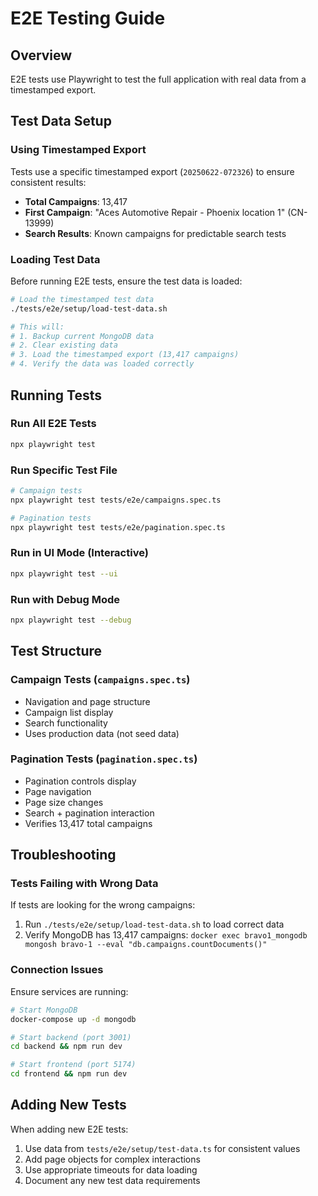 # E2E Testing Guide

## Overview

E2E tests use Playwright to test the full application with real data from a timestamped export.

## Test Data Setup

### Using Timestamped Export

Tests use a specific timestamped export (`20250622-072326`) to ensure consistent results:

- **Total Campaigns**: 13,417
- **First Campaign**: "Aces Automotive Repair - Phoenix location 1" (CN-13999)
- **Search Results**: Known campaigns for predictable search tests

### Loading Test Data

Before running E2E tests, ensure the test data is loaded:

```bash
# Load the timestamped test data
./tests/e2e/setup/load-test-data.sh

# This will:
# 1. Backup current MongoDB data
# 2. Clear existing data
# 3. Load the timestamped export (13,417 campaigns)
# 4. Verify the data was loaded correctly
```

## Running Tests

### Run All E2E Tests

```bash
npx playwright test
```

### Run Specific Test File

```bash
# Campaign tests
npx playwright test tests/e2e/campaigns.spec.ts

# Pagination tests
npx playwright test tests/e2e/pagination.spec.ts
```

### Run in UI Mode (Interactive)

```bash
npx playwright test --ui
```

### Run with Debug Mode

```bash
npx playwright test --debug
```

## Test Structure

### Campaign Tests (`campaigns.spec.ts`)

- Navigation and page structure
- Campaign list display
- Search functionality
- Uses production data (not seed data)

### Pagination Tests (`pagination.spec.ts`)

- Pagination controls display
- Page navigation
- Page size changes
- Search + pagination interaction
- Verifies 13,417 total campaigns

## Troubleshooting

### Tests Failing with Wrong Data

If tests are looking for the wrong campaigns:

1. Run `./tests/e2e/setup/load-test-data.sh` to load correct data
2. Verify MongoDB has 13,417 campaigns: `docker exec bravo1_mongodb mongosh bravo-1 --eval "db.campaigns.countDocuments()"`

### Connection Issues

Ensure services are running:

```bash
# Start MongoDB
docker-compose up -d mongodb

# Start backend (port 3001)
cd backend && npm run dev

# Start frontend (port 5174)
cd frontend && npm run dev
```

## Adding New Tests

When adding new E2E tests:

1. Use data from `tests/e2e/setup/test-data.ts` for consistent values
2. Add page objects for complex interactions
3. Use appropriate timeouts for data loading
4. Document any new test data requirements
